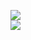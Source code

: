 [![](https://img.shields.io/badge/Made%20With-Github%20Spray-lightgrey.svg?style=for-the-badge&logo=github)](https://github.com/Annihil/github-spray#3183)  
[![](https://i.imgur.com/2DrTn0Z.gif)](https://github.com/Annihil/github-spray)